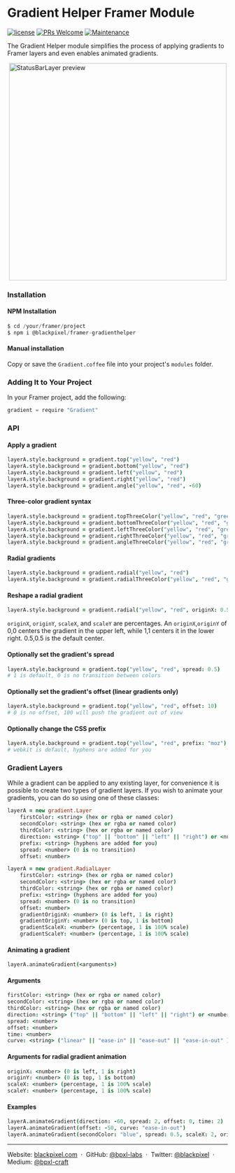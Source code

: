 # Gradient Helper Framer Module

[![license](https://img.shields.io/github/license/bpxl-labs/RemoteLayer.svg)](https://opensource.org/licenses/MIT)
[![PRs Welcome](https://img.shields.io/badge/PRs-welcome-brightgreen.svg)](.github/CONTRIBUTING.md)
[![Maintenance](https://img.shields.io/maintenance/yes/2017.svg)]()

The Gradient Helper module simplifies the process of applying gradients to Framer layers and even enables animated gradients.
	
<img src="https://cloud.githubusercontent.com/assets/935/24376320/13b7ea52-1301-11e7-99c0-35b8f327b982.gif" width="497" style="display: block; margin: auto" alt="StatusBarLayer preview" />	

### Installation

#### NPM Installation

```javascript
$ cd /your/framer/project
$ npm i @blackpixel/framer-gradienthelper
```

#### Manual installation

Copy or save the `Gradient.coffee` file into your project's `modules` folder.

### Adding It to Your Project

In your Framer project, add the following:

```javascript
gradient = require "Gradient"
```

### API

#### Apply a gradient
```coffeescript
layerA.style.background = gradient.top("yellow", "red")
layerA.style.background = gradient.bottom("yellow", "red")
layerA.style.background = gradient.left("yellow", "red")
layerA.style.background = gradient.right("yellow", "red")
layerA.style.background = gradient.angle("yellow", "red", -60)
```

#### Three-color gradient syntax
```coffeescript
layerA.style.background = gradient.topThreeColor("yellow", "red", "green")
layerA.style.background = gradient.bottomThreeColor("yellow", "red", "green")
layerA.style.background = gradient.leftThreeColor("yellow", "red", "green")
layerA.style.background = gradient.rightThreeColor("yellow", "red", "green")
layerA.style.background = gradient.angleThreeColor("yellow", "red", "green", -60)
```

#### Radial gradients
```coffeescript
layerA.style.background = gradient.radial("yellow", "red")
layerA.style.background = gradient.radialThreeColor("yellow", "red", "green")
```

#### Reshape a radial gradient
```coffeescript
layerA.style.background = gradient.radial("yellow", "red", originX: 0.5, originY: 0, scaleX: 2, scaleY: 1)
```

`originX`, `originY`, `scaleX`, and `scaleY` are percentages. An `originX`,`originY` of 0,0 centers the gradient in the upper left, while 1,1 centers it in the lower right. 0.5,0.5 is the default center.

#### Optionally set the gradient's spread
```coffeescript
layerA.style.background = gradient.top("yellow", "red", spread: 0.5)
# 1 is default, 0 is no transition between colors
```

#### Optionally set the gradient's offset (linear gradients only)
```coffeescript
layerA.style.background = gradient.top("yellow", "red", offset: 10)
# 0 is no offset, 100 will push the gradient out of view
```

#### Optionally change the CSS prefix
```coffeescript
layerA.style.background = gradient.top("yellow", "red", prefix: "moz")
# webkit is default, hyphens are added for you
```

### Gradient Layers
While a gradient can be applied to any existing layer, for convenience it is possible to create two types of gradient layers. If you wish to animate your gradients, you can do so using one of these classes:

```coffeescript
layerA = new gradient.Layer
	firstColor: <string> (hex or rgba or named color)
	secondColor: <string> (hex or rgba or named color)
	thirdColor: <string> (hex or rgba or named color)
	direction: <string> ("top" || "bottom" || "left" || "right") or <number> (in degrees)
	prefix: <string> (hyphens are added for you)
	spread: <number> (0 is no transition)
	offset: <number>

layerA = new gradient.RadialLayer
	firstColor: <string> (hex or rgba or named color)
	secondColor: <string> (hex or rgba or named color)
	thirdColor: <string> (hex or rgba or named color)
	prefix: <string> (hyphens are added for you)
	spread: <number> (0 is no transition)
	offset: <number>
	gradientOriginX: <number> (0 is left, 1 is right)
	gradientOriginY: <number> (0 is top, 1 is bottom)
	gradientScaleX: <number> (percentage, 1 is 100% scale)
	gradientScaleY: <number> (percentage, 1 is 100% scale)
```
	
#### Animating a gradient
```coffeescript
layerA.animateGradient(<arguments>)
```

#### Arguments
```coffeescript
firstColor: <string> (hex or rgba or named color)
secondColor: <string> (hex or rgba or named color)
thirdColor: <string> (hex or rgba or named color)
direction: <string> ("top" || "bottom" || "left" || "right") or <number> (in degrees)
spread: <number>
offset: <number>
time: <number>
curve: <string> ("linear" || "ease-in" || "ease-out" || "ease-in-out" )
```

#### Arguments for radial gradient animation
```coffeescript
originX: <number> (0 is left, 1 is right)
originY: <number> (0 is top, 1 is bottom)
scaleX: <number> (percentage, 1 is 100% scale)
scaleY: <number> (percentage, 1 is 100% scale)
```

#### Examples
```coffeescript
layerA.animateGradient(direction: -60, spread: 2, offset: 0, time: 2)
layerA.animateGradient(offset: -50, curve: "ease-in-out")
layerA.animateGradient(secondColor: "blue", spread: 0.5, scaleX: 2, originY: 1)
```

---

Website: [blackpixel.com](https://blackpixel.com) &nbsp;&middot;&nbsp;
GitHub: [@bpxl-labs](https://github.com/bpxl-labs/) &nbsp;&middot;&nbsp;
Twitter: [@blackpixel](https://twitter.com/blackpixel) &nbsp;&middot;&nbsp;
Medium: [@bpxl-craft](https://medium.com/bpxl-craft)
